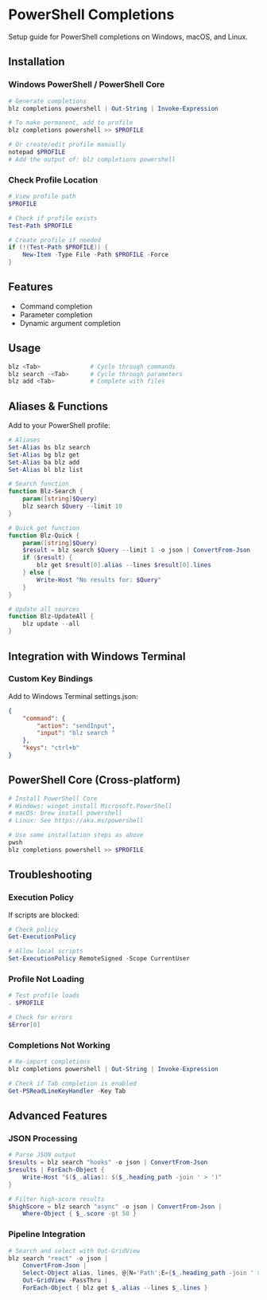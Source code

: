 # PowerShell Completions

Setup guide for PowerShell completions on Windows, macOS, and Linux.

## Installation

### Windows PowerShell / PowerShell Core

```powershell
# Generate completions
blz completions powershell | Out-String | Invoke-Expression

# To make permanent, add to profile
blz completions powershell >> $PROFILE

# Or create/edit profile manually
notepad $PROFILE
# Add the output of: blz completions powershell
```

### Check Profile Location

```powershell
# View profile path
$PROFILE

# Check if profile exists
Test-Path $PROFILE

# Create profile if needed
if (!(Test-Path $PROFILE)) {
    New-Item -Type File -Path $PROFILE -Force
}
```

## Features

- Command completion
- Parameter completion
- Dynamic argument completion

## Usage

```powershell
blz <Tab>              # Cycle through commands
blz search -<Tab>      # Cycle through parameters
blz add <Tab>          # Complete with files
```

## Aliases & Functions

Add to your PowerShell profile:

```powershell
# Aliases
Set-Alias bs blz search
Set-Alias bg blz get
Set-Alias ba blz add
Set-Alias bl blz list

# Search function
function Blz-Search {
    param([string]$Query)
    blz search $Query --limit 10
}

# Quick get function
function Blz-Quick {
    param([string]$Query)
    $result = blz search $Query --limit 1 -o json | ConvertFrom-Json
    if ($result) {
        blz get $result[0].alias --lines $result[0].lines
    } else {
        Write-Host "No results for: $Query"
    }
}

# Update all sources
function Blz-UpdateAll {
    blz update --all
}
```

## Integration with Windows Terminal

### Custom Key Bindings

Add to Windows Terminal settings.json:

```json
{
    "command": {
        "action": "sendInput",
        "input": "blz search "
    },
    "keys": "ctrl+b"
}
```

## PowerShell Core (Cross-platform)

```powershell
# Install PowerShell Core
# Windows: winget install Microsoft.PowerShell
# macOS: brew install powershell
# Linux: See https://aka.ms/powershell

# Use same installation steps as above
pwsh
blz completions powershell >> $PROFILE
```

## Troubleshooting

### Execution Policy

If scripts are blocked:

```powershell
# Check policy
Get-ExecutionPolicy

# Allow local scripts
Set-ExecutionPolicy RemoteSigned -Scope CurrentUser
```

### Profile Not Loading

```powershell
# Test profile loads
. $PROFILE

# Check for errors
$Error[0]
```

### Completions Not Working

```powershell
# Re-import completions
blz completions powershell | Out-String | Invoke-Expression

# Check if Tab completion is enabled
Get-PSReadLineKeyHandler -Key Tab
```

## Advanced Features

### JSON Processing

```powershell
# Parse JSON output
$results = blz search "hooks" -o json | ConvertFrom-Json
$results | ForEach-Object {
    Write-Host "$($_.alias): $($_.heading_path -join ' > ')"
}

# Filter high-score results
$highScore = blz search "async" -o json | ConvertFrom-Json |
    Where-Object { $_.score -gt 50 }
```

### Pipeline Integration

```powershell
# Search and select with Out-GridView
blz search "react" -o json |
    ConvertFrom-Json |
    Select-Object alias, lines, @{N='Path';E={$_.heading_path -join ' > '}} |
    Out-GridView -PassThru |
    ForEach-Object { blz get $_.alias --lines $_.lines }
```

